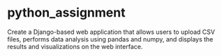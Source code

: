 # python_assignment
Create a Django-based web application that allows users to upload CSV files, performs data analysis using pandas and numpy, and displays the results and visualizations on the web interface.
